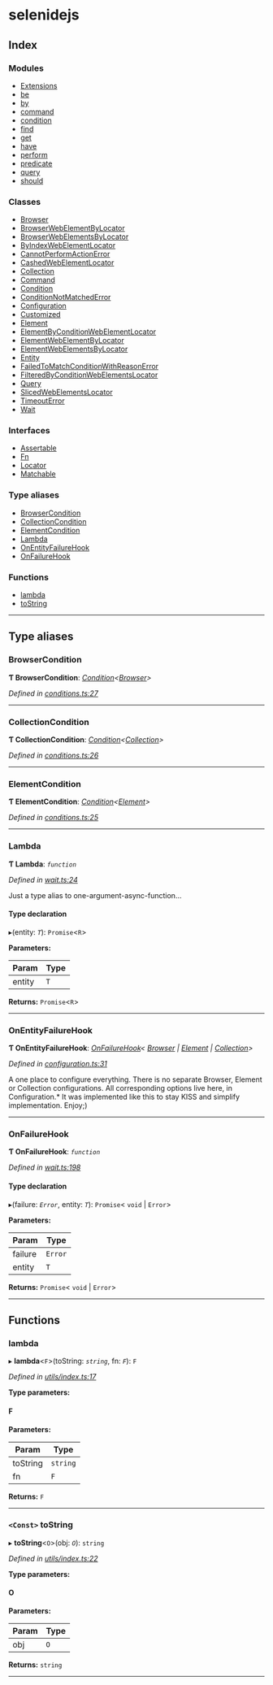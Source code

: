
#  selenidejs

## Index

### Modules

* [Extensions](modules/extensions.md)
* [be](modules/be.md)
* [by](modules/by.md)
* [command](modules/command.md)
* [condition](modules/condition.md)
* [find](modules/find.md)
* [get](modules/get.md)
* [have](modules/have.md)
* [perform](modules/perform.md)
* [predicate](modules/predicate.md)
* [query](modules/query.md)
* [should](modules/should.md)

### Classes

* [Browser](classes/browser.md)
* [BrowserWebElementByLocator](classes/browserwebelementbylocator.md)
* [BrowserWebElementsByLocator](classes/browserwebelementsbylocator.md)
* [ByIndexWebElementLocator](classes/byindexwebelementlocator.md)
* [CannotPerformActionError](classes/cannotperformactionerror.md)
* [CashedWebElementLocator](classes/cashedwebelementlocator.md)
* [Collection](classes/collection.md)
* [Command](classes/command.md)
* [Condition](classes/condition.md)
* [ConditionNotMatchedError](classes/conditionnotmatchederror.md)
* [Configuration](classes/configuration.md)
* [Customized](classes/customized.md)
* [Element](classes/element.md)
* [ElementByConditionWebElementLocator](classes/elementbyconditionwebelementlocator.md)
* [ElementWebElementByLocator](classes/elementwebelementbylocator.md)
* [ElementWebElementsByLocator](classes/elementwebelementsbylocator.md)
* [Entity](classes/entity.md)
* [FailedToMatchConditionWithReasonError](classes/failedtomatchconditionwithreasonerror.md)
* [FilteredByConditionWebElementsLocator](classes/filteredbyconditionwebelementslocator.md)
* [Query](classes/query.md)
* [SlicedWebElementsLocator](classes/slicedwebelementslocator.md)
* [TimeoutError](classes/timeouterror.md)
* [Wait](classes/wait.md)

### Interfaces

* [Assertable](interfaces/assertable.md)
* [Fn](interfaces/fn.md)
* [Locator](interfaces/locator.md)
* [Matchable](interfaces/matchable.md)

### Type aliases

* [BrowserCondition](#browsercondition)
* [CollectionCondition](#collectioncondition)
* [ElementCondition](#elementcondition)
* [Lambda](#lambda)
* [OnEntityFailureHook](#onentityfailurehook)
* [OnFailureHook](#onfailurehook)

### Functions

* [lambda](#lambda)
* [toString](#tostring)

---

## Type aliases

<a id="browsercondition"></a>

###  BrowserCondition

**Ƭ BrowserCondition**: *[Condition](classes/condition.md)<[Browser](classes/browser.md)>*

*Defined in [conditions.ts:27](https://github.com/knowledgeexpert/selenidejs/blob/master/lib/conditions.ts#L27)*

___
<a id="collectioncondition"></a>

###  CollectionCondition

**Ƭ CollectionCondition**: *[Condition](classes/condition.md)<[Collection](classes/collection.md)>*

*Defined in [conditions.ts:26](https://github.com/knowledgeexpert/selenidejs/blob/master/lib/conditions.ts#L26)*

___
<a id="elementcondition"></a>

###  ElementCondition

**Ƭ ElementCondition**: *[Condition](classes/condition.md)<[Element](classes/element.md)>*

*Defined in [conditions.ts:25](https://github.com/knowledgeexpert/selenidejs/blob/master/lib/conditions.ts#L25)*

___
<a id="lambda"></a>

###  Lambda

**Ƭ Lambda**: *`function`*

*Defined in [wait.ts:24](https://github.com/knowledgeexpert/selenidejs/blob/master/lib/wait.ts#L24)*

Just a type alias to one-argument-async-function...

#### Type declaration
▸(entity: *`T`*): `Promise`<`R`>

**Parameters:**

| Param | Type |
| ------ | ------ |
| entity | `T` |

**Returns:** `Promise`<`R`>

___
<a id="onentityfailurehook"></a>

###  OnEntityFailureHook

**Ƭ OnEntityFailureHook**: *[OnFailureHook](#onfailurehook)< [Browser](classes/browser.md) &#124; [Element](classes/element.md) &#124; [Collection](classes/collection.md)>*

*Defined in [configuration.ts:31](https://github.com/knowledgeexpert/selenidejs/blob/master/lib/configuration.ts#L31)*

A one place to configure everything. There is no separate Browser, Element or Collection configurations. All corresponding options live here, in Configuration.* It was implemented like this to stay KISS and simplify implementation. Enjoy;)

___
<a id="onfailurehook"></a>

###  OnFailureHook

**Ƭ OnFailureHook**: *`function`*

*Defined in [wait.ts:198](https://github.com/knowledgeexpert/selenidejs/blob/master/lib/wait.ts#L198)*

#### Type declaration
▸(failure: *`Error`*, entity: *`T`*): `Promise`< `void` &#124; `Error`>

**Parameters:**

| Param | Type |
| ------ | ------ |
| failure | `Error` |
| entity | `T` |

**Returns:** `Promise`< `void` &#124; `Error`>

___

## Functions

<a id="lambda"></a>

###  lambda

▸ **lambda**<`F`>(toString: *`string`*, fn: *`F`*): `F`

*Defined in [utils/index.ts:17](https://github.com/knowledgeexpert/selenidejs/blob/master/lib/utils/index.ts#L17)*

**Type parameters:**

#### F 
**Parameters:**

| Param | Type |
| ------ | ------ |
| toString | `string` |
| fn | `F` |

**Returns:** `F`

___
<a id="tostring"></a>

### `<Const>` toString

▸ **toString**<`O`>(obj: *`O`*): `string`

*Defined in [utils/index.ts:22](https://github.com/knowledgeexpert/selenidejs/blob/master/lib/utils/index.ts#L22)*

**Type parameters:**

#### O 
**Parameters:**

| Param | Type |
| ------ | ------ |
| obj | `O` |

**Returns:** `string`

___

